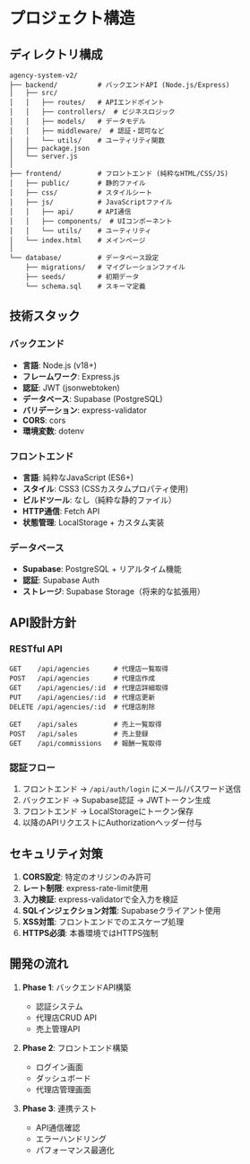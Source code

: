 # プロジェクト構造

## ディレクトリ構成

```
agency-system-v2/
├── backend/          # バックエンドAPI (Node.js/Express)
│   ├── src/
│   │   ├── routes/   # APIエンドポイント
│   │   ├── controllers/  # ビジネスロジック
│   │   ├── models/   # データモデル
│   │   ├── middleware/  # 認証・認可など
│   │   └── utils/    # ユーティリティ関数
│   ├── package.json
│   └── server.js
│
├── frontend/         # フロントエンド (純粋なHTML/CSS/JS)
│   ├── public/       # 静的ファイル
│   ├── css/          # スタイルシート
│   ├── js/           # JavaScriptファイル
│   │   ├── api/      # API通信
│   │   ├── components/  # UIコンポーネント
│   │   └── utils/    # ユーティリティ
│   └── index.html    # メインページ
│
└── database/         # データベース設定
    ├── migrations/   # マイグレーションファイル
    ├── seeds/        # 初期データ
    └── schema.sql    # スキーマ定義
```

## 技術スタック

### バックエンド
- **言語**: Node.js (v18+)
- **フレームワーク**: Express.js
- **認証**: JWT (jsonwebtoken)
- **データベース**: Supabase (PostgreSQL)
- **バリデーション**: express-validator
- **CORS**: cors
- **環境変数**: dotenv

### フロントエンド
- **言語**: 純粋なJavaScript (ES6+)
- **スタイル**: CSS3 (CSSカスタムプロパティ使用)
- **ビルドツール**: なし（純粋な静的ファイル）
- **HTTP通信**: Fetch API
- **状態管理**: LocalStorage + カスタム実装

### データベース
- **Supabase**: PostgreSQL + リアルタイム機能
- **認証**: Supabase Auth
- **ストレージ**: Supabase Storage（将来的な拡張用）

## API設計方針

### RESTful API
```
GET    /api/agencies      # 代理店一覧取得
POST   /api/agencies      # 代理店作成
GET    /api/agencies/:id  # 代理店詳細取得
PUT    /api/agencies/:id  # 代理店更新
DELETE /api/agencies/:id  # 代理店削除

GET    /api/sales         # 売上一覧取得
POST   /api/sales         # 売上登録
GET    /api/commissions   # 報酬一覧取得
```

### 認証フロー
1. フロントエンド → `/api/auth/login` にメール/パスワード送信
2. バックエンド → Supabase認証 → JWTトークン生成
3. フロントエンド → LocalStorageにトークン保存
4. 以降のAPIリクエストにAuthorizationヘッダー付与

## セキュリティ対策

1. **CORS設定**: 特定のオリジンのみ許可
2. **レート制限**: express-rate-limit使用
3. **入力検証**: express-validatorで全入力を検証
4. **SQLインジェクション対策**: Supabaseクライアント使用
5. **XSS対策**: フロントエンドでのエスケープ処理
6. **HTTPS必須**: 本番環境ではHTTPS強制

## 開発の流れ

1. **Phase 1**: バックエンドAPI構築
   - 認証システム
   - 代理店CRUD API
   - 売上管理API

2. **Phase 2**: フロントエンド構築
   - ログイン画面
   - ダッシュボード
   - 代理店管理画面

3. **Phase 3**: 連携テスト
   - API通信確認
   - エラーハンドリング
   - パフォーマンス最適化